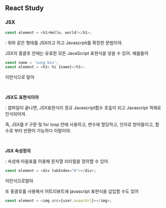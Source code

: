 ## React Study

### JSX

```javascript
const element = <h1>Hello, world!</h1>;
```

: 위와 같은 형태를 JSX라고 하고 Javascrpit를 확장한 문법이야. 
  
  JSX의 중괄호 안에는 유효한 모든 JavaScript 표현식을 넣을 수 있어.
  예를들어
  ```javascript
  const name = 'sung bin';
  const element = <h1> hi {name}</h1>;
  ```
  
  이런식으로 말야
  
  <br/>
  
  **JSX도 표현식이야**
 
 : 컴파일이 끝나면, JSX표현식이 정규 Javascript함수 호출이 되고 Javascript 객체로 인식되어져.
 
 즉, JSX를 if 구문 및 for loop 안에 사용하고, 변수에 할당하고, 인자로 받아들이고, 함수로 부터 반환이 가능하다 이말이야.


<br/>



**JSX 속성정의**

: 속성에 따옴표를 이용해 문자열 리터럴을 정의할 수 있어.
```javascript
const element = <div tabIndex="0"></div>;
```

이런식으로말야

또 중괄호를 사용해서 어트리뷰트에 javascript 표현식을 삽입할 수도 있어
```javascript
const element = <img src={user.avaarUrl}></img>;
```
